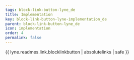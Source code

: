 ```yaml
---
tags: block-link-button-lyne_de
title: Implementation
key: block-link-button-lyne-implementation_de
parent: block-link-button-lyne_de
icon: implementation
order: 4
permalink: false  
---
```

{{ lyne.readmes.link.blocklinkbutton | absolutelinks | safe }}


